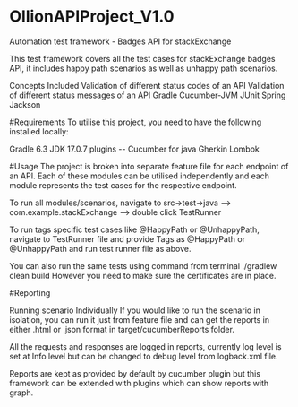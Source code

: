 # OllionAPIProject_V1.0
Automation test framework - Badges API for stackExchange

This test framework covers all the test cases for stackExchange badges API, it includes happy path scenarios as well as unhappy path scenarios.

Concepts Included Validation of different status codes of an API Validation of different status messages of an API Gradle Cucumber-JVM JUnit Spring Jackson

#Requirements To utilise this project, you need to have the following installed locally:

Gradle 6.3 JDK 17.0.7 plugins -- Cucumber for java Gherkin Lombok

#Usage The project is broken into separate feature file for each endpoint of an API. Each of these modules can be utilised independently and each module represents the test cases for the respective endpoint.

To run all modules/scenarios, navigate to src->test->java --> com.example.stackExchange --> double click TestRunner

To run tags specific test cases like @HappyPath or @UnhappyPath, navigate to TestRunner file and provide Tags as @HappyPath or @UnhappyPath and run test runner file as above.

You can also run the same tests using command from terminal ./gradlew clean build However you need to make sure the certificates are in place.

#Reporting

Running scenario Individually If you would like to run the scenario in isolation, you can run it just from feature file and can get the reports in either .html or .json format in target/cucumberReports folder.

All the requests and responses are logged in reports, currently log level is set at Info level but can be changed to debug level from logback.xml file.

Reports are kept as provided by default by cucumber plugin but this framework can be extended with plugins which can show reports with graph.

